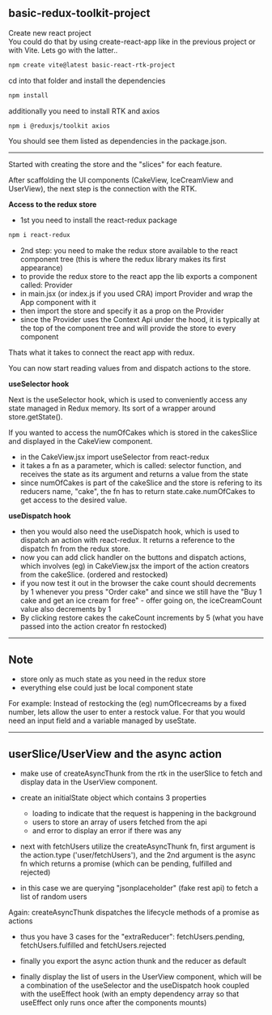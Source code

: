 ## basic-redux-toolkit-project

Create new react project\
You could do that by using create-react-app like in the previous project or with Vite.
Lets go with the latter..  

```sh
npm create vite@latest basic-react-rtk-project
```

cd into that folder and install the dependencies
```sh
npm install
```

additionally you need to install RTK and axios
```sh
npm i @reduxjs/toolkit axios 
```
You should see them listed as dependencies in the package.json.

---

Started with creating the store and the "slices" for each feature.

After scaffolding the UI components (CakeView, IceCreamView and UserView), the next step is the connection with the RTK.

**Access to the redux store**

-  1st you need to install the react-redux package
  
```sh
npm i react-redux
```

- 2nd step: you need to make the redux store available to the react component tree (this is where the redux library makes its first appearance)
- to provide the redux store to the react app the lib exports a component called: Provider
- in main.jsx (or index.js if you used CRA) import Provider and wrap the App component with it
- then import the store and specify it as a prop on the Provider
- since the Provider uses the Context Api under the hood, it is typically at the top of the component tree and will provide the store to every component

Thats what it takes to connect the react app with redux.

You can now start reading values from and dispatch actions to the store.

**useSelector hook**

Next is the useSelector hook, which is used to conveniently access any state managed in Redux memory. Its sort of a wrapper around store.getState(). 

If you wanted to access the numOfCakes which is stored in the cakesSlice and displayed in the CakeView component.

- in the CakeView.jsx import useSelector from react-redux
- it takes a fn as a parameter, which is called: selector function, and receives the state as its argument and returns a value from the state
- since numOfCakes is part of the cakeSlice and the store is refering to its reducers name, "cake", the fn has to return state.cake.numOfCakes to get access to the desired value.

**useDispatch hook**

- then you would also need the useDispatch hook, which is used to dispatch an action with react-redux. It returns a reference to the dispatch fn from the redux store.
- now you can add click handler on the buttons and dispatch actions, which involves (eg) in CakeView.jsx the import of the action creators from the cakeSlice.
(ordered and restocked)  
- if you now test it out in the browser the cake count should decrements by 1 whenever you press "Order cake" and since we still have the "Buy 1 cake and get an ice cream for free" - offer going on, the iceCreamCount value also decrements by 1
- By clicking restore cakes the cakeCount increments by 5 (what you have passed into the action creator fn restocked)

---

## Note

- store only as much state as you need in the redux store
- everything else could just be local component state

For example: Instead of restocking the (eg) numOfIcecreams by a fixed number, lets allow the user to enter a restock value. For that you would need an input field and a variable managed by useState.

---

## userSlice/UserView and the async action

- make use of createAsyncThunk from the rtk in the userSlice to fetch and display data in the UserView component.
- create an initialState object which contains 3 properties
  - loading to indicate that the request is happening in the background
  - users to store an array of users fetched from the api
  - and error to display an error if there was any

- next with fetchUsers utilize the createAsyncThunk fn, first argument is the action.type ('user/fetchUsers'), and the 2nd argument is the async fn which returns a promise (which can be pending, fulfilled and rejected)
- in this case we are querying "jsonplaceholder" (fake rest api) to fetch a list of random users

Again: createAsyncThunk dispatches the lifecycle methods of a promise  as actions
- thus you have 3 cases for the "extraReducer":
fetchUsers.pending, fetchUsers.fulfilled and fetchUsers.rejected
- finally you export the async action thunk and the reducer as default

- finally display the list of users in the UserView component, which will be a combination of the useSelector and the useDispatch hook coupled with the useEffect hook (with an empty dependency array so that useEffect only runs once after the components mounts)

